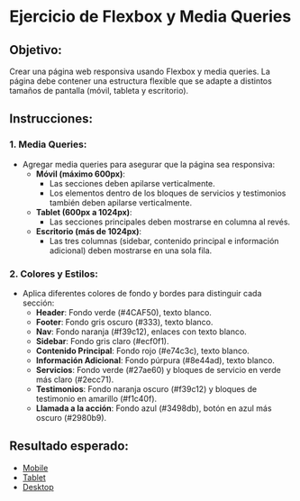 # Ejercicio de Flexbox y Media Queries

## Objetivo:

Crear una página web responsiva usando Flexbox y media queries. La página debe contener una estructura flexible que se adapte a distintos tamaños de pantalla (móvil, tableta y escritorio).

## Instrucciones:

### 1. Media Queries:

- Agregar media queries para asegurar que la página sea responsiva:
  - **Móvil (máximo 600px)**:
    - Las secciones deben apilarse verticalmente.
    - Los elementos dentro de los bloques de servicios y testimonios también deben apilarse verticalmente.
  - **Tablet (600px a 1024px)**:
    - Las secciones principales deben mostrarse en columna al revés.
  - **Escritorio (más de 1024px)**:
    - Las tres columnas (sidebar, contenido principal e información adicional) deben mostrarse en una sola fila.

### 2. Colores y Estilos:

- Aplica diferentes colores de fondo y bordes para distinguir cada sección:
  - **Header**: Fondo verde (#4CAF50), texto blanco.
  - **Footer**: Fondo gris oscuro (#333), texto blanco.
  - **Nav**: Fondo naranja (#f39c12), enlaces con texto blanco.
  - **Sidebar**: Fondo gris claro (#ecf0f1).
  - **Contenido Principal**: Fondo rojo (#e74c3c), texto blanco.
  - **Información Adicional**: Fondo púrpura (#8e44ad), texto blanco.
  - **Servicios**: Fondo verde (#27ae60) y bloques de servicio en verde más claro (#2ecc71).
  - **Testimonios**: Fondo naranja oscuro (#f39c12) y bloques de testimonio en amarillo (#f1c40f).
  - **Llamada a la acción**: Fondo azul (#3498db), botón en azul más oscuro (#2980b9).

## Resultado esperado:

- [Mobile](./screenshots/mobile.png)
- [Tablet](./screenshots/tablet.png)
- [Desktop](./screenshots/desktop.png)